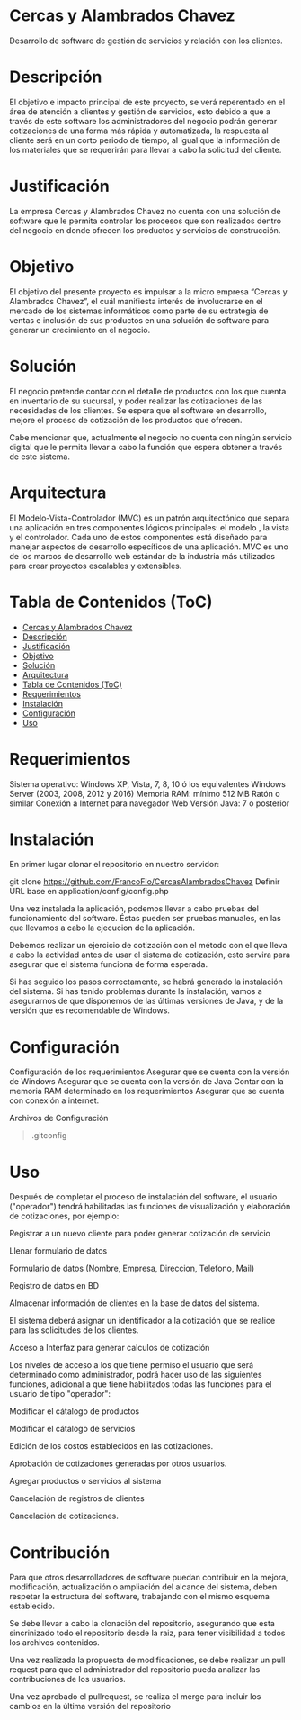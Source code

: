 # Cercas y Alambrados Chavez
Desarrollo de software de gestión de servicios y relación con los clientes.

# Descripción
El objetivo e impacto principal de este proyecto, se verá reperentado en el área de atención a clientes y gestión de servicios, esto debido a que a través de este software los administradores del negocio podrán generar cotizaciones de una forma más rápida y automatizada, la respuesta al cliente será en un corto periodo de tiempo, al igual que la información de los materiales que se requerirán para llevar a cabo la solicitud del cliente.

# Justificación
La empresa Cercas y Alambrados Chavez no cuenta con una solución de software que le permita controlar los procesos que son realizados dentro del negocio en donde ofrecen los productos y servicios de construcción.

# Objetivo
El objetivo del presente proyecto es impulsar a la micro empresa “Cercas y Alambrados Chavez”, el cuál manifiesta interés de involucrarse en el mercado de los sistemas informáticos como parte de su estrategia de ventas e inclusión de sus productos en una solución de software para generar un crecimiento en el negocio.

# Solución
El negocio pretende contar con el detalle de productos con los que cuenta en inventario de su sucursal, y poder realizar las  cotizaciones de las necesidades de los clientes. Se espera que el software en desarrollo,  mejore el proceso de cotización de los productos que ofrecen.

Cabe mencionar que, actualmente el negocio no cuenta con ningún servicio digital que le permita llevar a cabo la función que espera obtener a través de este sistema.

# Arquitectura
El Modelo-Vista-Controlador (MVC) es un patrón arquitectónico que separa una aplicación en tres componentes lógicos principales: el modelo , la vista y el controlador. Cada uno de estos componentes está diseñado para manejar aspectos de desarrollo específicos de una aplicación. MVC es uno de los marcos de desarrollo web estándar de la industria más utilizados para crear proyectos escalables y extensibles.

# Tabla de Contenidos (ToC)
- [Cercas y Alambrados Chavez](#cercas-y-alambrados-chavez)
- [Descripción](#descripci-n)
- [Justificación](#justificaci-n)
- [Objetivo](#objetivo)
- [Solución](#soluci-n)
- [Arquitectura](#arquitectura)
- [Tabla de Contenidos (ToC)](#tabla-de-contenidos--toc-)
- [Requerimientos](#requerimientos)
- [Instalación](#instalaci-n)
- [Configuración](#configuraci-n)
- [Uso](#uso)

# Requerimientos
Sistema operativo: Windows XP, Vista, 7, 8, 10 ó los equivalentes Windows Server (2003, 2008, 2012 y 2016)
Memoria RAM: mínimo 512 MB
Ratón o similar
Conexión a Internet para navegador Web
Versión Java: 7 o posterior

# Instalación
En primer lugar clonar el repositorio en nuestro servidor:

git clone https://github.com/FrancoFlo/CercasAlambradosChavez
Definir URL base en application/config/config.php

Una vez instalada la aplicación, podemos llevar a cabo pruebas del funcionamiento del software. Éstas pueden ser pruebas manuales, en las que llevamos a cabo la ejecucion de la aplicación.

Debemos realizar un ejercicio de cotización con el método con el que lleva a cabo la actividad antes de usar el sistema de cotización, esto servira para asegurar que el sistema funciona de forma esperada.

Si has seguido los pasos correctamente, se habrá generado la instalación del sistema. Si has tenido problemas durante la instalación, vamos a asegurarnos de que disponemos de las últimas versiones de Java, y de la versión que es recomendable de Windows.

# Configuración
Configuración de los requerimientos
  Asegurar que se cuenta con la versión de Windows
  Asegurar que se cuenta con la versión de Java
  Contar con la memoria RAM determinado en los requerimientos
  Asegurar que se cuenta con conexión a internet.
  
Archivos de Configuración
  > .gitconfig
  
# Uso
Después de completar el proceso de instalación del software, el usuario ("operador") tendrá habilitadas las funciones de visualización y elaboración de cotizaciones, por ejemplo:

  Registrar a un nuevo cliente para poder generar cotización de servicio
  
  Llenar formulario de datos
  
  Formulario de datos (Nombre, Empresa, Direccion, Telefono, Mail)
  
  Registro de datos en BD
  
  Almacenar información de clientes en la base de datos del sistema.
  
  El sistema deberá asignar un identificador a la cotización que se realice para las solicitudes de los clientes.
  
  Acceso a Interfaz para generar calculos de cotización
 
Los niveles de acceso a los que tiene permiso el usuario que será determinado como administrador, podrá hacer uso de las siguientes funciones, adicional a que tiene habilitados todas las funciones para el usuario de tipo "operador":

   Modificar el cátalogo de productos
   
   Modificar el cátalogo de servicios
   
   Edición de los costos establecidos en las cotizaciones.
   
   Aprobación de cotizaciones generadas por otros usuarios.
   
   Agregar productos o servicios al sistema
   
   Cancelación de registros de clientes
   
   Cancelación de cotizaciones.
   

# Contribución
Para que otros desarrolladores de software puedan contribuir en la mejora, modificación, actualización o ampliación del alcance del sistema, deben respetar la estructura del software, trabajando con el mismo esquema establecido.

Se debe llevar a cabo la clonación del repositorio, asegurando que esta sincrinizado todo el repositorio desde la raiz, para tener visibilidad a todos los archivos contenidos.

Una vez realizada la propuesta de modificaciones, se debe realizar un pull request para que el administrador del repositorio pueda analizar las contribuciones de los usuarios.

Una vez aprobado el pullrequest, se realiza el merge para incluir los cambios en la última versión del repositorio


  
